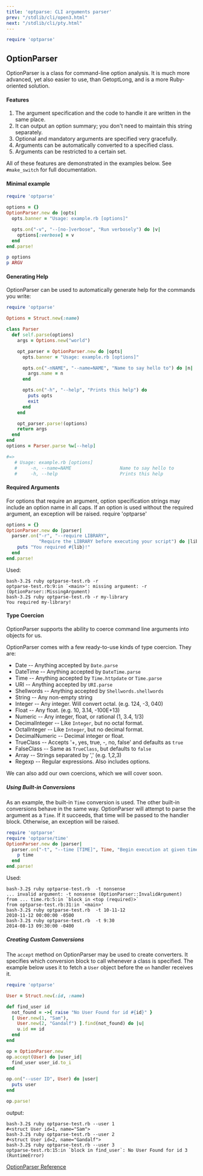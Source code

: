 ```yaml
---
title: 'optparse: CLI arguments parser'
prev: "/stdlib/cli/open3.html"
next: "/stdlib/cli/pty.html"
---
```



```ruby
require 'optparse'
```

## OptionParser[](#optionparser)

OptionParser is a class for command-line option analysis. It is much
more advanced, yet also easier to use, than GetoptLong, and is a more
Ruby-oriented solution.

#### Features[](#features)

1.  The argument specification and the code to handle it are written in
    the same place.
2.  It can output an option summary; you don't need to maintain this
    string separately.
3.  Optional and mandatory arguments are specified very gracefully.
4.  Arguments can be automatically converted to a specified class.
5.  Arguments can be restricted to a certain set.

All of these features are demonstrated in the examples below. See
`#make_switch` for full documentation.

#### Minimal example[](#minimal-example)


```ruby
require 'optparse'

options = {}
OptionParser.new do |opts|
  opts.banner = "Usage: example.rb [options]"

  opts.on("-v", "--[no-]verbose", "Run verbosely") do |v|
    options[:verbose] = v
  end
end.parse!

p options
p ARGV
```

#### Generating Help[](#generating-help)

OptionParser can be used to automatically generate help for the commands
you write:


```ruby
require 'optparse'

Options = Struct.new(:name)

class Parser
  def self.parse(options)
    args = Options.new("world")

    opt_parser = OptionParser.new do |opts|
      opts.banner = "Usage: example.rb [options]"

      opts.on("-nNAME", "--name=NAME", "Name to say hello to") do |n|
        args.name = n
      end

      opts.on("-h", "--help", "Prints this help") do
        puts opts
        exit
      end
    end

    opt_parser.parse!(options)
    return args
  end
end
options = Parser.parse %w[--help]

#=>
   # Usage: example.rb [options]
   #     -n, --name=NAME                  Name to say hello to
   #     -h, --help                       Prints this help
```

#### Required Arguments[](#required-arguments)

For options that require an argument, option specification strings may
include an option name in all caps. If an option is used without the
required argument, an exception will be raised. require 'optparse'


```ruby
options = {}
OptionParser.new do |parser|
  parser.on("-r", "--require LIBRARY",
            "Require the LIBRARY before executing your script") do |lib|
    puts "You required #{lib}!"
  end
end.parse!
```

Used:


```
bash-3.2$ ruby optparse-test.rb -r
optparse-test.rb:9:in `<main>': missing argument: -r (OptionParser::MissingArgument)
bash-3.2$ ruby optparse-test.rb -r my-library
You required my-library!
```

#### Type Coercion[](#type-coercion)

OptionParser supports the ability to coerce command line arguments into
objects for us.

OptionParser comes with a few ready-to-use kinds of type coercion. They
are:

* Date -- Anything accepted by `Date.parse`
* DateTime -- Anything accepted by `DateTime.parse`
* Time -- Anything accepted by `Time.httpdate` or `Time.parse`
* URI -- Anything accepted by `URI.parse`
* Shellwords -- Anything accepted by `Shellwords.shellwords`
* String -- Any non-empty string
* Integer -- Any integer. Will convert octal. (e.g. 124, -3, 040)
* Float -- Any float. (e.g. 10, 3.14, -100E+13)
* Numeric -- Any integer, float, or rational (1, 3.4, 1/3)
* DecimalInteger -- Like `Integer`, but no octal format.
* OctalInteger -- Like `Integer`, but no decimal format.
* DecimalNumeric -- Decimal integer or float.
* TrueClass -- Accepts '+, yes, true, -, no, false' and defaults as
  `true`
* FalseClass -- Same as `TrueClass`, but defaults to `false`
* Array -- Strings separated by ',' (e.g. 1,2,3)
* Regexp -- Regular expressions. Also includes options.

We can also add our own coercions, which we will cover soon.

##### Using Built-in Conversions[](#using-built-in-conversions)

As an example, the built-in `Time` conversion is used. The other
built-in conversions behave in the same way. OptionParser will attempt
to parse the argument as a `Time`. If it succeeds, that time will be
passed to the handler block. Otherwise, an exception will be raised.


```ruby
require 'optparse'
require 'optparse/time'
OptionParser.new do |parser|
  parser.on("-t", "--time [TIME]", Time, "Begin execution at given time") do |time|
    p time
  end
end.parse!
```

Used:


```
bash-3.2$ ruby optparse-test.rb  -t nonsense
... invalid argument: -t nonsense (OptionParser::InvalidArgument)
from ... time.rb:5:in `block in <top (required)>`
from optparse-test.rb:31:in `<main>'
bash-3.2$ ruby optparse-test.rb  -t 10-11-12
2010-11-12 00:00:00 -0500
bash-3.2$ ruby optparse-test.rb  -t 9:30
2014-08-13 09:30:00 -0400
```

##### Creating Custom Conversions[](#creating-custom-conversions)

The `accept` method on OptionParser may be used to create converters. It
specifies which conversion block to call whenever a class is specified.
The example below uses it to fetch a `User` object before the `on`
handler receives it.


```ruby
require 'optparse'

User = Struct.new(:id, :name)

def find_user id
  not_found = ->{ raise "No User Found for id #{id}" }
  [ User.new(1, "Sam"),
    User.new(2, "Gandalf") ].find(not_found) do |u|
    u.id == id
  end
end

op = OptionParser.new
op.accept(User) do |user_id|
  find_user user_id.to_i
end

op.on("--user ID", User) do |user|
  puts user
end

op.parse!
```

output:


```
bash-3.2$ ruby optparse-test.rb --user 1
#<struct User id=1, name="Sam">
bash-3.2$ ruby optparse-test.rb --user 2
#<struct User id=2, name="Gandalf">
bash-3.2$ ruby optparse-test.rb --user 3
optparse-test.rb:15:in `block in find_user`: No User Found for id 3 (RuntimeError)
```

<a
href='https://ruby-doc.org/stdlib-2.5.0/libdoc/optparse/rdoc/OptionParser.html'
class='ruby-doc remote' target='_blank'>OptionParser Reference</a>


